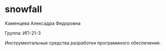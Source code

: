# snowfall

Каменцева Алексадра Федоровна 

Группа: ИП-21-3

Инструментальные средства разработки программного обеспечения.

